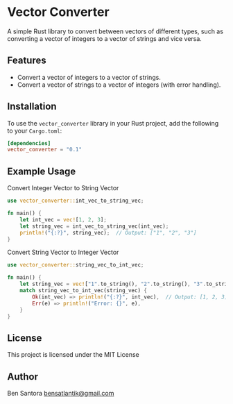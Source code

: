 # Vector Converter

A simple Rust library to convert between vectors of different types, such as converting a vector of integers to a vector of strings and vice versa.

## Features

- Convert a vector of integers to a vector of strings.
- Convert a vector of strings to a vector of integers (with error handling).

## Installation

To use the `vector_converter` library in your Rust project, add the following to your `Cargo.toml`:

```toml
[dependencies]
vector_converter = "0.1"
```
## Example Usage
Convert Integer Vector to String Vector
```rust
use vector_converter::int_vec_to_string_vec;

fn main() {
    let int_vec = vec![1, 2, 3];
    let string_vec = int_vec_to_string_vec(int_vec);
    println!("{:?}", string_vec);  // Output: ["1", "2", "3"]
}
```
Convert String Vector to Integer Vector
```rust
use vector_converter::string_vec_to_int_vec;

fn main() {
    let string_vec = vec!["1".to_string(), "2".to_string(), "3".to_string()];
    match string_vec_to_int_vec(string_vec) {
        Ok(int_vec) => println!("{:?}", int_vec),  // Output: [1, 2, 3]
        Err(e) => println!("Error: {}", e),
    }
}
```
## License
This project is licensed under the MIT License

## Author
Ben Santora <bensatlantik@gmail.com>

